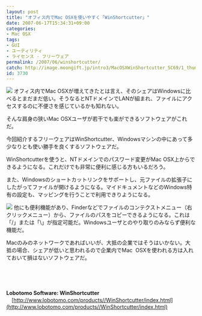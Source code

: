 ```yaml
---
layout: post
title: "オフィス内でMac OSXを使いやすく「WinShortcutter」"
date: 2007-06-17T15:34:31+09:00
categories:
- Mac OSX
tags: 
- GUI
- ユーティリティ
- ライセンス - フリーウェア
permalink: /2007/06/winshortcutter/
catch: http://image.moongift.jp/intro3/MacOSXWinShortcutter_5C69/1_thumb1.png
id: 3730
---
```

[![](http://image.moongift.jp/intro3/MacOSXWinShortcutter_5C69/6_thumb2.png)](http://image.moongift.jp/intro3/MacOSXWinShortcutter_5C69/64.png) オフィス内でMac OSXが増えてきたとは言え、そのシェアはWindowsに比べるとまだまだ低い。そうなるとNTドメインでLANが組まれ、ファイルにアクセスするのに不便さを感じているかも知れない。

 

そんな肩身の狭いMac OSXユーザが若干でも楽ができるソフトウェアがこれだ。

 

今回紹介するフリーウェアはWinShortcutter、Windowsマシンの中にあって多少なりとも使い勝手を良くするソフトウェアだ。

 <!--more--> 

WinShortcutterを使うと、NTドメインでのパスワード変更がMac OSX上からできるようになる。これだけでも非常に便利に感じる方もいるだろう。

 

また、Windowsのショートカットリンクをサポートし、元ファイルの拡張子にしたがってファイルが開けるようになる。マイドキュメントなどのWindows特有の設定も、マッピングを行うことで利用できりようになる。

 

[![](http://image.moongift.jp/intro3/MacOSXWinShortcutter_5C69/1_thumb1.png)](http://image.moongift.jp/intro3/MacOSXWinShortcutter_5C69/13.png) 他にも便利機能があり、Finderなどでファイルのコンテクストメニュー（右クリックメニュー）から、ファイルのパスをコピーできるようになる。これは「/」または「\」が指定可能だ。Windowsユーザとのやり取りのみならず便利な機能だ。

 

Macのみのネットワークであればいいが、大抵の企業ではそうはいかない。大抵の場合、シェアが低いと思われるので企業内でMac &nbsp;OSXを使われる方は入れておいて損はないソフトウェアだ。

 

&nbsp;

 

&nbsp;

 

**Lobotomo Software: WinShortcutter**  
　[http://www.lobotomo.com/products//WinShortcutter/index.html](http://www.lobotomo.com/products//WinShortcutter/index.html)

